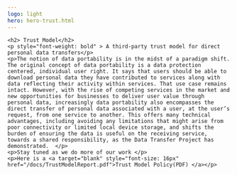 ```yaml
---
logo: light
hero: hero-trust.html
---
```


<section >

    <h2> Trust Model</h2>
    <p style="font-weight: bold" > A third-party trust model for direct personal data transfers</p>
    <p>The notion of data portability is in the midst of a paradigm shift. The original concept of data portability is a data protection centered, individual user right. It says that users should be able to download personal data they have contributed to services along with data reflecting their activity within services. That use case remains intact. However, with the rise of competing services in the market and new opportunities for businesses to deliver user value through personal data, increasingly data portability also encompasses the direct transfer of personal data associated with a user, at the user’s request, from one service to another. This offers many technical advantages, including avoiding any limitations that might arise from poor connectivity or limited local device storage, and shifts the burden of ensuring the data is useful on the receiving service, towards a shared responsibility, as the Data Transfer Project has demonstrated.  </p>
    <p>Stay tuned as we do more of our work </p>
    <p>Here is a <a target="blank" style="font-size: 16px" href="/docs/TrustModelReport.pdf">Trust Model Policy(PDF) </a></p>

</section>
